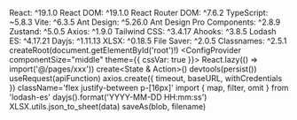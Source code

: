 React: ^19.1.0
React DOM: ^19.1.0
React Router DOM: ^7.6.2
TypeScript: ~5.8.3
Vite: ^6.3.5
Ant Design: ^5.26.0
Ant Design Pro Components: ^2.8.9
Zustand: ^5.0.5
Axios: ^1.9.0
Tailwind CSS: ^3.4.17
Ahooks: ^3.8.5
Lodash ES: ^4.17.21
Dayjs: ^1.11.13
XLSX: ^0.18.5
File Saver: ^2.0.5
Classnames: ^2.5.1
createRoot(document.getElementById('root')!)
<ConfigProvider componentSize="middle" theme={{ cssVar: true }}>
<AuthGuard><Layout /></AuthGuard>
React.lazy(() => import('@/pages/xxx'))
create<State & Action>()
devtools(persist())
useRequest(apiFunction)
axios.create({ timeout, baseURL, withCredentials })
className='flex justify-between p-[16px]'
import { map, filter, omit } from 'lodash-es'
dayjs().format('YYYY-MM-DD HH:mm:ss')
XLSX.utils.json_to_sheet(data)
saveAs(blob, filename)
